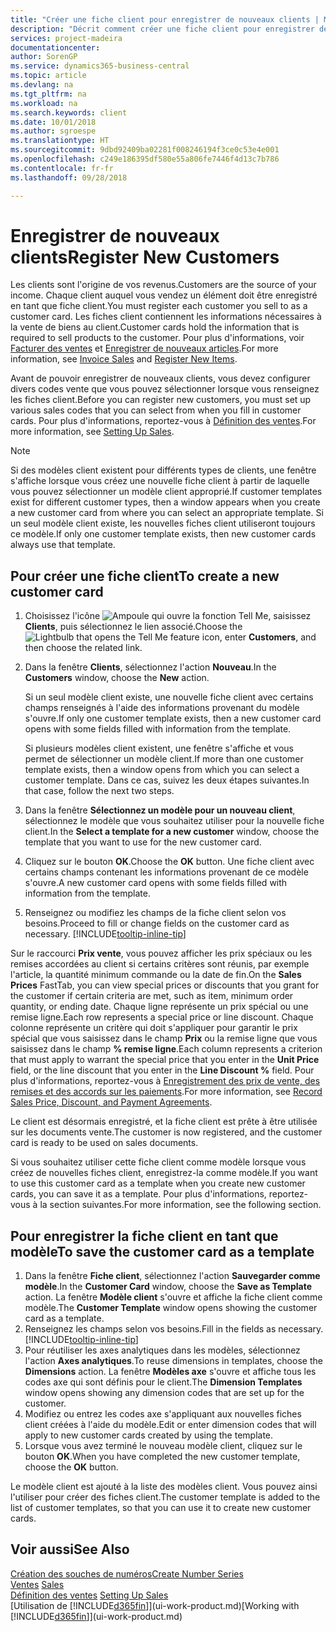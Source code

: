 ```yaml
---
title: "Créer une fiche client pour enregistrer de nouveaux clients | Microsoft Docs"
description: "Décrit comment créer une fiche client pour enregistrer des informations sur chaque nouveau client ou client auquel vous vendez."
services: project-madeira
documentationcenter: 
author: SorenGP
ms.service: dynamics365-business-central
ms.topic: article
ms.devlang: na
ms.tgt_pltfrm: na
ms.workload: na
ms.search.keywords: client
ms.date: 10/01/2018
ms.author: sgroespe
ms.translationtype: HT
ms.sourcegitcommit: 9dbd92409ba02281f008246194f3ce0c53e4e001
ms.openlocfilehash: c249e186395df580e55a806fe7446f4d13c7b786
ms.contentlocale: fr-fr
ms.lasthandoff: 09/28/2018

---
```

# <a name="register-new-customers"></a><span data-ttu-id="9f72d-103">Enregistrer de nouveaux clients</span><span class="sxs-lookup"><span data-stu-id="9f72d-103">Register New Customers</span></span>
<span data-ttu-id="9f72d-104">Les clients sont l'origine de vos revenus.</span><span class="sxs-lookup"><span data-stu-id="9f72d-104">Customers are the source of your income.</span></span> <span data-ttu-id="9f72d-105">Chaque client auquel vous vendez un élément doit être enregistré en tant que fiche client.</span><span class="sxs-lookup"><span data-stu-id="9f72d-105">You must register each customer you sell to as a customer card.</span></span> <span data-ttu-id="9f72d-106">Les fiches client contiennent les informations nécessaires à la vente de biens au client.</span><span class="sxs-lookup"><span data-stu-id="9f72d-106">Customer cards hold the information that is required to sell products to the customer.</span></span> <span data-ttu-id="9f72d-107">Pour plus d'informations, voir [Facturer des ventes](sales-how-invoice-sales.md) et [Enregistrer de nouveaux articles](inventory-how-register-new-items.md).</span><span class="sxs-lookup"><span data-stu-id="9f72d-107">For more information, see [Invoice Sales](sales-how-invoice-sales.md) and [Register New Items](inventory-how-register-new-items.md).</span></span>  

<span data-ttu-id="9f72d-108">Avant de pouvoir enregistrer de nouveaux clients, vous devez configurer divers codes vente que vous pouvez sélectionner lorsque vous renseignez les fiches client.</span><span class="sxs-lookup"><span data-stu-id="9f72d-108">Before you can register new customers, you must set up various sales codes that you can select from when you fill in customer cards.</span></span> <span data-ttu-id="9f72d-109">Pour plus d'informations, reportez-vous à [Définition des ventes](sales-setup-sales.md).</span><span class="sxs-lookup"><span data-stu-id="9f72d-109">For more information, see [Setting Up Sales](sales-setup-sales.md).</span></span>

> [!NOTE]  
>   <span data-ttu-id="9f72d-110">Si des modèles client existent pour différents types de clients, une fenêtre s'affiche lorsque vous créez une nouvelle fiche client à partir de laquelle vous pouvez sélectionner un modèle client approprié.</span><span class="sxs-lookup"><span data-stu-id="9f72d-110">If customer templates exist for different customer types, then a window appears when you create a new customer card from where you can select an appropriate template.</span></span> <span data-ttu-id="9f72d-111">Si un seul modèle client existe, les nouvelles fiches client utiliseront toujours ce modèle.</span><span class="sxs-lookup"><span data-stu-id="9f72d-111">If only one customer template exists, then new customer cards always use that template.</span></span>

## <a name="to-create-a-new-customer-card"></a><span data-ttu-id="9f72d-112">Pour créer une fiche client</span><span class="sxs-lookup"><span data-stu-id="9f72d-112">To create a new customer card</span></span>
1. <span data-ttu-id="9f72d-113">Choisissez l'icône ![Ampoule qui ouvre la fonction Tell Me](media/ui-search/search_small.png "Dites-moi ce que vous voulez faire"), saisissez **Clients**, puis sélectionnez le lien associé.</span><span class="sxs-lookup"><span data-stu-id="9f72d-113">Choose the ![Lightbulb that opens the Tell Me feature](media/ui-search/search_small.png "Tell me what you want to do") icon, enter **Customers**, and then choose the related link.</span></span>  
2. <span data-ttu-id="9f72d-114">Dans la fenêtre **Clients**, sélectionnez l'action **Nouveau**.</span><span class="sxs-lookup"><span data-stu-id="9f72d-114">In the **Customers** window, choose the **New** action.</span></span>

    <span data-ttu-id="9f72d-115">Si un seul modèle client existe, une nouvelle fiche client avec certains champs renseignés à l'aide des informations provenant du modèle s'ouvre.</span><span class="sxs-lookup"><span data-stu-id="9f72d-115">If only one customer template exists, then a new customer card opens with some fields filled with information from the template.</span></span>

    <span data-ttu-id="9f72d-116">Si plusieurs modèles client existent, une fenêtre s'affiche et vous permet de sélectionner un modèle client.</span><span class="sxs-lookup"><span data-stu-id="9f72d-116">If more than one customer template exists, then a window opens from which you can select a customer template.</span></span> <span data-ttu-id="9f72d-117">Dans ce cas, suivez les deux étapes suivantes.</span><span class="sxs-lookup"><span data-stu-id="9f72d-117">In that case, follow the next two steps.</span></span>
3. <span data-ttu-id="9f72d-118">Dans la fenêtre **Sélectionnez un modèle pour un nouveau client**, sélectionnez le modèle que vous souhaitez utiliser pour la nouvelle fiche client.</span><span class="sxs-lookup"><span data-stu-id="9f72d-118">In the **Select a template for a new customer** window, choose the template that you want to use for the new customer card.</span></span>
4. <span data-ttu-id="9f72d-119">Cliquez sur le bouton **OK**.</span><span class="sxs-lookup"><span data-stu-id="9f72d-119">Choose the **OK** button.</span></span> <span data-ttu-id="9f72d-120">Une fiche client avec certains champs contenant les informations provenant de ce modèle s'ouvre.</span><span class="sxs-lookup"><span data-stu-id="9f72d-120">A new customer card opens with some fields filled with information from the template.</span></span>  
5. <span data-ttu-id="9f72d-121">Renseignez ou modifiez les champs de la fiche client selon vos besoins.</span><span class="sxs-lookup"><span data-stu-id="9f72d-121">Proceed to fill or change fields on the customer card as necessary.</span></span> [!INCLUDE[tooltip-inline-tip](includes/tooltip-inline-tip_md.md)]

<span data-ttu-id="9f72d-122">Sur le raccourci **Prix vente**, vous pouvez afficher les prix spéciaux ou les remises accordées au client si certains critères sont réunis, par exemple l'article, la quantité minimum commande ou la date de fin.</span><span class="sxs-lookup"><span data-stu-id="9f72d-122">On the **Sales Prices** FastTab, you can view special prices or discounts that you grant for the customer if certain criteria are met, such as item, minimum order quantity, or ending date.</span></span> <span data-ttu-id="9f72d-123">Chaque ligne représente un prix spécial ou une remise ligne.</span><span class="sxs-lookup"><span data-stu-id="9f72d-123">Each row represents a special price or line discount.</span></span> <span data-ttu-id="9f72d-124">Chaque colonne représente un critère qui doit s'appliquer pour garantir le prix spécial que vous saisissez dans le champ **Prix** ou la remise ligne que vous saisissez dans le champ **% remise ligne**.</span><span class="sxs-lookup"><span data-stu-id="9f72d-124">Each column represents a criterion that must apply to warrant the special price that you enter in the **Unit Price** field, or the line discount that you enter in the **Line Discount %** field.</span></span> <span data-ttu-id="9f72d-125">Pour plus d'informations, reportez-vous à [Enregistrement des prix de vente, des remises et des accords sur les paiements](sales-how-record-sales-price-discount-payment-agreements.md).</span><span class="sxs-lookup"><span data-stu-id="9f72d-125">For more information, see [Record Sales Price, Discount, and Payment Agreements](sales-how-record-sales-price-discount-payment-agreements.md).</span></span>

<span data-ttu-id="9f72d-126">Le client est désormais enregistré, et la fiche client est prête à être utilisée sur les documents vente.</span><span class="sxs-lookup"><span data-stu-id="9f72d-126">The customer is now registered, and the customer card is ready to be used on sales documents.</span></span>

<span data-ttu-id="9f72d-127">Si vous souhaitez utiliser cette fiche client comme modèle lorsque vous créez de nouvelles fiches client, enregistrez-la comme modèle.</span><span class="sxs-lookup"><span data-stu-id="9f72d-127">If you want to use this customer card as a template when you create new customer cards, you can save it as a template.</span></span> <span data-ttu-id="9f72d-128">Pour plus d'informations, reportez-vous à la section suivantes.</span><span class="sxs-lookup"><span data-stu-id="9f72d-128">For more information, see the following section.</span></span>

## <a name="to-save-the-customer-card-as-a-template"></a><span data-ttu-id="9f72d-129">Pour enregistrer la fiche client en tant que modèle</span><span class="sxs-lookup"><span data-stu-id="9f72d-129">To save the customer card as a template</span></span>
1. <span data-ttu-id="9f72d-130">Dans la fenêtre **Fiche client**, sélectionnez l'action **Sauvegarder comme modèle**.</span><span class="sxs-lookup"><span data-stu-id="9f72d-130">In the **Customer Card** window, choose the **Save as Template** action.</span></span> <span data-ttu-id="9f72d-131">La fenêtre **Modèle client** s'ouvre et affiche la fiche client comme modèle.</span><span class="sxs-lookup"><span data-stu-id="9f72d-131">The **Customer Template** window opens showing the customer card as a template.</span></span>
2. <span data-ttu-id="9f72d-132">Renseignez les champs selon vos besoins.</span><span class="sxs-lookup"><span data-stu-id="9f72d-132">Fill in the fields as necessary.</span></span> [!INCLUDE[tooltip-inline-tip](includes/tooltip-inline-tip_md.md)]
3. <span data-ttu-id="9f72d-133">Pour réutiliser les axes analytiques dans les modèles, sélectionnez l'action **Axes analytiques**.</span><span class="sxs-lookup"><span data-stu-id="9f72d-133">To reuse dimensions in templates, choose the **Dimensions** action.</span></span> <span data-ttu-id="9f72d-134">La fenêtre **Modèles axe** s'ouvre et affiche tous les codes axe qui sont définis pour le client.</span><span class="sxs-lookup"><span data-stu-id="9f72d-134">The **Dimension Templates** window opens showing any dimension codes that are set up for the customer.</span></span>
4. <span data-ttu-id="9f72d-135">Modifiez ou entrez les codes axe s'appliquant aux nouvelles fiches client créées à l'aide du modèle.</span><span class="sxs-lookup"><span data-stu-id="9f72d-135">Edit or enter dimension codes that will apply to new customer cards created by using the template.</span></span>  
5. <span data-ttu-id="9f72d-136">Lorsque vous avez terminé le nouveau modèle client, cliquez sur le bouton **OK**.</span><span class="sxs-lookup"><span data-stu-id="9f72d-136">When you have completed the new customer template, choose the **OK** button.</span></span>

<span data-ttu-id="9f72d-137">Le modèle client est ajouté à la liste des modèles client. Vous pouvez ainsi l'utiliser pour créer des fiches client.</span><span class="sxs-lookup"><span data-stu-id="9f72d-137">The customer template is added to the list of customer templates, so that you can use it to create new customer cards.</span></span>

## <a name="see-also"></a><span data-ttu-id="9f72d-138">Voir aussi</span><span class="sxs-lookup"><span data-stu-id="9f72d-138">See Also</span></span>
[<span data-ttu-id="9f72d-139">Création des souches de numéros</span><span class="sxs-lookup"><span data-stu-id="9f72d-139">Create Number Series</span></span>](ui-create-number-series.md)  
<span data-ttu-id="9f72d-140">[Ventes](sales-manage-sales.md)  </span><span class="sxs-lookup"><span data-stu-id="9f72d-140">[Sales](sales-manage-sales.md)  </span></span>  
<span data-ttu-id="9f72d-141">[Définition des ventes](sales-setup-sales.md)  </span><span class="sxs-lookup"><span data-stu-id="9f72d-141">[Setting Up Sales](sales-setup-sales.md)  </span></span>  
<span data-ttu-id="9f72d-142">[Utilisation de [!INCLUDE[d365fin](includes/d365fin_md.md)]](ui-work-product.md)</span><span class="sxs-lookup"><span data-stu-id="9f72d-142">[Working with [!INCLUDE[d365fin](includes/d365fin_md.md)]](ui-work-product.md)</span></span>


